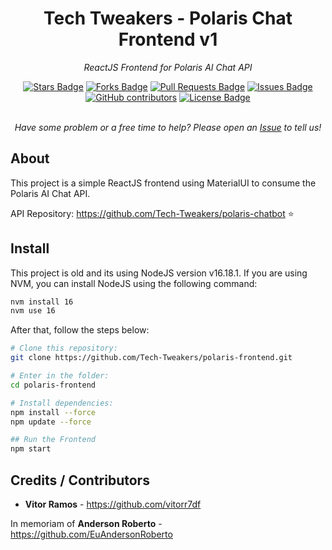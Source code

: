 <h1 align="center">Tech Tweakers - Polaris Chat Frontend v1 </h1>
<p align="center"><i>ReactJS Frontend for Polaris AI Chat API</i></p>

<div align="center">
  <a href="https://github.com/Tech-Tweakers/polaris-frontend/stargazers"><img src="https://img.shields.io/github/stars/Tech-Tweakers/polaris-frontend" alt="Stars Badge"/></a>
<a href="https://github.com/Tech-Tweakers/polaris-frontend/network/members"><img src="https://img.shields.io/github/forks/Tech-Tweakers/polaris-frontend" alt="Forks Badge"/></a>
<a href="https://github.com/Tech-Tweakers/polaris-frontend/pulls"><img src="https://img.shields.io/github/issues-pr/Tech-Tweakers/polaris-frontend" alt="Pull Requests Badge"/></a>
<a href="https://github.com/Tech-Tweakers/polaris-frontend/issues"><img src="https://img.shields.io/github/issues/Tech-Tweakers/polaris-frontend" alt="Issues Badge"/></a>
<a href="https://github.com/Tech-Tweakers/polaris-frontend/graphs/contributors"><img alt="GitHub contributors" src="https://img.shields.io/github/contributors/Tech-Tweakers/polaris-frontend?color=2b9348"></a>
<a href="https://github.com/Tech-Tweakers/polaris-frontend/blob/master/LICENSE"><img src="https://img.shields.io/github/license/Tech-Tweakers/polaris-frontend?color=2b9348" alt="License Badge"/></a>
</div>

<br>
<p align="center"><i>Have some problem or a free time to help? Please open an <a href="https://github.com/Tech-Tweakers/polaris-frontend/issues/new">Issue</a> to tell us!</i></p>

## About

This project is a simple ReactJS frontend using MaterialUI to consume the Polaris AI Chat API. 

API Repository: https://github.com/Tech-Tweakers/polaris-chatbot :star:

## Install

This project is old and its using NodeJS version v16.18.1. If you are using NVM, you can install NodeJS using the following command:

```bash
nvm install 16
nvm use 16
```
After that, follow the steps below:

```bash
# Clone this repository:
git clone https://github.com/Tech-Tweakers/polaris-frontend.git

# Enter in the folder:
cd polaris-frontend

# Install dependencies:
npm install --force
npm update --force

## Run the Frontend
npm start
```

## Credits / Contributors

- **Vitor Ramos** - https://github.com/vitorr7df

In memoriam of **Anderson Roberto** - https://github.com/EuAndersonRoberto 
